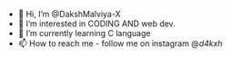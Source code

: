 - 👋 Hi, I’m @DakshMalviya-X
- 👀 I’m interested in CODING AND web dev.
- 🌱 I’m currently learning C language 
- 📫 How to reach me - follow me on instagram @_d4kxh_

<!---
DakshMalviya-X/DakshMalviya-X is a ✨ special ✨ repository because its `README.md` (this file) appears on your GitHub profile.
You can click the Preview link to take a look at your changes.
--->
